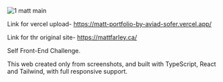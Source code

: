 ![1  matt main](https://res.cloudinary.com/dmjmaixrd/image/upload/v1668116496/screenshoot_ci69nq.png)

Link for vercel upload- https://matt-portfolio-by-aviad-sofer.vercel.app/

Link for thr original site- https://mattfarley.ca/

Self Front-End Challenge.

This web created only from screenshots,
and built with TypeScript, React and Tailwind, with full responsive support.
